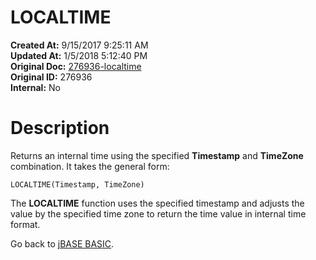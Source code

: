 # LOCALTIME

**Created At:** 9/15/2017 9:25:11 AM  
**Updated At:** 1/5/2018 5:12:40 PM  
**Original Doc:** [276936-localtime](https://docs.jbase.com/36868-jbase-basic/276936-localtime)  
**Original ID:** 276936  
**Internal:** No  


# Description

Returns an internal time using the specified **Timestamp** and **TimeZone** combination. It takes the general form:

```
LOCALTIME(Timestamp, TimeZone)
```

The **LOCALTIME** function uses the specified timestamp and adjusts the value by the specified time zone to return the time value in internal time format.



Go back to [jBASE BASIC](./../jbase-basic-programmers-reference-guide).
